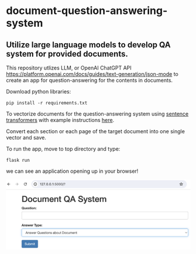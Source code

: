 # document-question-answering-system

## Utilize large language models to develop QA system for provided documents.

This repository utlizes LLM, or OpenAI ChatGPT API https://platform.openai.com/docs/guides/text-generation/json-mode to create an app for question-answering for the contents in documents.     


Download python libraries:

```
pip install -r requirements.txt
```

To vectorize documents for the question-answering system using [sentence transformers](https://sbert.net/) with example instructions [here](https://sbert.net/#usage).

Convert each section or each page of the target document into one single vector and save. 

To run the app, move to top directory and type: 

```
flask run
```
we can see an application opening up in your browser!

![User Interface](assets/example.png)



